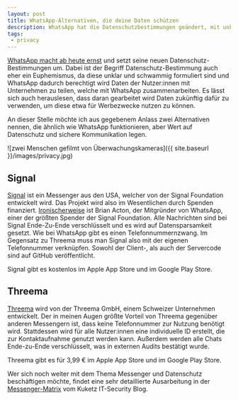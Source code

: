```yaml
---
layout: post
title: WhatsApp-Alternativen, die deine Daten schützen
description: WhatsApp hat die Datenschutzbestimmungen geändert, mit unklaren Folgen. In diesem Post stelle ich zwei datenschutzfreundliche Alternativen vor.
tags:
 - privacy
---
```


[WhatsApp macht ab heute ernst](https://www.tagesschau.de/wirtschaft/verbraucher/whatsapp-messenger-facebook-datenschutz-101.html) und setzt seine neuen Datenschutz-Bestimmungen um. Dabei ist der Begriff Datenschutz-Bestimmung auch eher ein Euphemismus, da diese unklar und schwammig formuliert sind und WhatsApp dadurch berechtigt wird Daten der Nutzer:innen mit Unternehmen zu teilen, welche mit WhatsApp zusammenarbeiten. Es lässt sich auch herauslesen, dass daran gearbeitet wird Daten zukünftig dafür zu verwenden, um diese etwa für Werbezwecke nutzen zu können.

An dieser Stelle möchte ich aus gegebenem Anlass zwei Alternativen nennen, die ähnlich wie WhatsApp funktionieren, aber Wert auf Datenschutz und sichere Kommunikation legen. 

![zwei Menschen gefilmt von Überwachungskameras]({{ site.baseurl }}/images/privacy.jpg)

## Signal

[Signal](https://www.signal.org/de/) ist ein Messenger aus den USA, welcher von der Signal Foundation entwickelt wird. Das Projekt wird also im Wesentlichen durch Spenden finanziert. [Ironischerweise](https://www.wired.com/story/signal-foundation-whatsapp-brian-acton/) ist Brian Acton, der Mitgründer von WhatsApp, einer der größten Spender der Signal Foundation.
Alle Nachrichten sind bei Signal Ende-Zu-Ende verschlüsselt und es wird auf Datensparsamkeit gesetzt. Wie bei WhatsApp gibt es einen Telefonnummernzwang. Im Gegensatz zu Threema muss man Signal also mit der eigenen Telefonnummer verknüpfen. Sowohl der Client-, als auch der Servercode sind auf GitHub veröffentlicht. 

Signal gibt es kostenlos im Apple App Store und im Google Play Store. 

## Threema

[Threema](https://threema.ch/de/) wird von der Threema GmbH, einem Schweizer Unternehmen entwickelt. Der in meinen Augen größte Vorteil von Threema gegenüber anderen Messengern ist, dass keine Telefonnummer zur Nutzung benötigt wird. Stattdessen wird für alle Nutzer:innen eine individuelle ID erstellt, die zur Kontaktaufnahme genutzt werden kann. Außerdem werden alle Chats Ende-zu-Ende verschlüsselt, was in externen Audits bestätigt wurde. 

Threema gibt es für 3,99 € im Apple App Store und im Google Play Store. 

Wer sich noch weiter mit dem Thema Messenger und Datenschutz beschäftigen möchte, findet eine sehr detaillierte Ausarbeitung in der [Messenger-Matrix](https://www.messenger-matrix.de/) vom Kuketz IT-Security Blog. 
